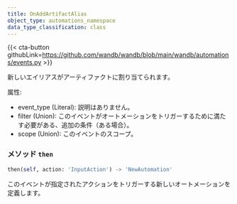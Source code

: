 ```yaml
---
title: OnAddArtifactAlias
object_type: automations_namespace
data_type_classification: class
---
```


{{< cta-button githubLink=https://github.com/wandb/wandb/blob/main/wandb/automations/events.py >}}

新しいエイリアスがアーティファクトに割り当てられます。

属性:
- event_type (Literal): 説明はありません。
- filter (Union): このイベントがオートメーションをトリガーするために満たす必要がある、追加の条件（ある場合）。
- scope (Union): このイベントのスコープ。

### <kbd>メソッド</kbd> `then`
```python
then(self, action: 'InputAction') -> 'NewAutomation'
```
このイベントが指定されたアクションをトリガーする新しいオートメーションを定義します。
